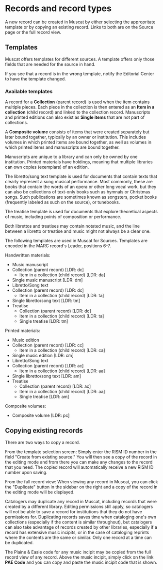 # Records and record types

A new record can be created in Muscat by either selecting the appropritate template or by copying an existing record. Links to both are on the Source page or the full record view.

## Templates

Muscat offers templates for different sources. A template offers only those fields that are needed for the source in hand.

If you see that a record is in the wrong template, notify the Editorial Center to have the template changed.

### Available templates

A record for a **Collection** (parent record) is used when the item contains multiple pieces. Each piece in the collection is then entered as an **Item in a collection** (child record) and linked to the collection record.
Manuscripts and printed editions can also exist as **Single items** that are not part of collections.   

A **Composite volume** consists of items that were created separately but later bound together, typically by an owner or institution. This includes volumes in which printed items are bound together, as well as volumes in which printed items and manuscripts are bound together.  

Manuscripts are unique to a library and can only be owned by one institution. Printed materials have holdings, meaning that multiple libraries can own copies (exemplars) of an edition.

The libretto/song text template is used for documents that contain texts that clearly represent a sung musical performance. Most commonly, these are books that contain the words of an opera or other long vocal work, but they can also be collections of text-only books such as hymnals or Christmas songs. Such publications are sometimes known as songsters, pocket books (frequently labeled as such on the source), or tunebooks.  

The treatise template is used for documents that explore theoretical aspects of music, including points of composition or performance.  

Both librettos and treatises may contain notated music, and the line between a libretto or treatise and music might not always be a clear one.  

The following templates are used in Muscat for Sources. Templates are encoded in the MARC record's Leader, positions 6-7.   

Handwritten materials:   	
- Music manuscript  
 - Collection (parent record) [LDR: dc]
   - Item in a collection (child record) [LDR: da]
 - Single music manuscript [LDR: dm]
- Libretto/Song text
 - Collection (parent record) [LDR: dc]
   - Item in a collection (child record) [LDR: ta]
  - Single libretto/song text [LDR: tm]  
- Treatise
   - Collection (parent record) [LDR: dc]
    - Item in a collection (child record) [LDR: ta]  
   - Single treatise [LDR: tm]  

Printed materials:  
- Music edition  
 - Collection (parent record) [LDR: cc]  
   - Item in a collection (child record) [LDR: ca]
 - Single music edition [LDR: cm]  
- Libretto/Song text
 - Collection (parent record) [LDR: ac]  
   - Item in a collection (child record) [LDR: aa]  
  - Single libretto/song text [LDR: am]  
- Treatise
   - Collection (parent record) [LDR: ac]  
    - Item in a collection (child record) [LDR: aa]  
   - Single treatise [LDR: am]  

Composite volumes:
- Composite volume [LDR: pc]


## Copying existing records

There are two ways to copy a record.

From the template selection screen: Simply enter the RISM ID number in the field "Create from existing source." You will then see a copy of the record in the editing mode and from there you can make any changes to the record that you need. The copied record will automatically receive a new RISM ID number upon saving.

From the full record view: When viewing any record in Muscat, you can click the "Duplicate" button in the sidebar on the right and a copy of the record in the editing mode will be displayed.  

Catalogers may duplicate any record in Muscat, including records that were created by a different library. Editing permissions still apply, so catalogers will not be able to save a record for institutions that they do not have permissions for. Duplicating records saves time when cataloging one's own collections (especially if the content is similar throughout), but catalogers can also take advantage of records created by other libraries, especially if a record has extensive music incipits, or in the case of cataloging reprints where the contents are the same or similar. Only one record at a time can be duplicated.  

The Plaine & Easie code for any music incipit may be copied from the full record view of any record. Above the music incipit, simply click on the link **PAE Code** and you can copy and paste the music incipit code that is shown.

